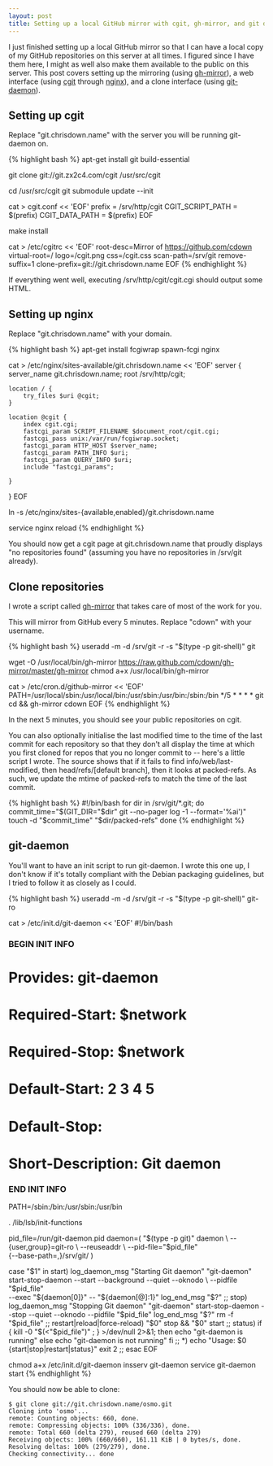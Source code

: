 ```yaml
---
layout: post
title: Setting up a local GitHub mirror with cgit, gh-mirror, and git daemon
---
```


I just finished setting up a local GitHub mirror so that I can have a local
copy of my GitHub repositories on this server at all times. I figured since I
have them here, I might as well also make them available to the public on this
server. This post covers setting up the mirroring (using
[gh-mirror][gh-mirror]), a web interface (using [cgit][cgit] through
[nginx][nginx]), and a clone interface (using [git-daemon][git-daemon]).

## Setting up cgit

Replace "git.chrisdown.name" with the server you will be running git-daemon on.

{% highlight bash %}
apt-get install git build-essential

git clone git://git.zx2c4.com/cgit /usr/src/cgit

cd /usr/src/cgit
git submodule update --init

cat > cgit.conf << 'EOF'
prefix = /srv/http/cgit
CGIT_SCRIPT_PATH = $(prefix)
CGIT_DATA_PATH = $(prefix)
EOF

make install

cat > /etc/cgitrc << 'EOF'
root-desc=Mirror of https://github.com/cdown
virtual-root=/
logo=/cgit.png
css=/cgit.css
scan-path=/srv/git
remove-suffix=1
clone-prefix=git://git.chrisdown.name
EOF
{% endhighlight %}

If everything went well, executing /srv/http/cgit/cgit.cgi should output some
HTML.

## Setting up nginx

Replace "git.chrisdown.name" with your domain.

{% highlight bash %}
apt-get install fcgiwrap spawn-fcgi nginx

cat > /etc/nginx/sites-available/git.chrisdown.name << 'EOF'
server {
    server_name git.chrisdown.name;
    root /srv/http/cgit;

    location / {
        try_files $uri @cgit;
    }

    location @cgit {
        index cgit.cgi;
        fastcgi_param SCRIPT_FILENAME $document_root/cgit.cgi;
        fastcgi_pass unix:/var/run/fcgiwrap.socket;
        fastcgi_param HTTP_HOST $server_name;
        fastcgi_param PATH_INFO $uri;
        fastcgi_param QUERY_INFO $uri;
        include "fastcgi_params";

    }
}
EOF

ln -s /etc/nginx/sites-{available,enabled}/git.chrisdown.name

service nginx reload
{% endhighlight %}

You should now get a cgit page at git.chrisdown.name that proudly displays "no
repositories found" (assuming you have no repositories in /srv/git already).

## Clone repositories

I wrote a script called [gh-mirror][gh-mirror] that takes care of most of the
work for you.

This will mirror from GitHub every 5 minutes. Replace "cdown" with your
username.

{% highlight bash %}
useradd -m -d /srv/git -r -s "$(type -p git-shell)" git

wget -O /usr/local/bin/gh-mirror https://raw.github.com/cdown/gh-mirror/master/gh-mirror
chmod a+x /usr/local/bin/gh-mirror

cat > /etc/cron.d/github-mirror << 'EOF'
PATH=/usr/local/sbin:/usr/local/bin:/usr/sbin:/usr/bin:/sbin:/bin
*/5 * * * * git cd && gh-mirror cdown
EOF
{% endhighlight %}

In the next 5 minutes, you should see your public repositories on cgit.

You can also optionally initialise the last modified time to the time of the
last commit for each repository so that they don't all display the time at
which you first cloned for repos that you no longer commit to -- here's a
little script I wrote. The source shows that if it fails to find
info/web/last-modified, then head/refs/\[default branch\], then it looks at
packed-refs. As such, we update the mtime of packed-refs to match the time of
the last commit.

{% highlight bash %}
#!/bin/bash
for dir in /srv/git/*.git; do
    commit_time="$(GIT_DIR="$dir" git --no-pager log -1 --format='%ai')"
    touch -d "$commit_time" "$dir/packed-refs"
done
{% endhighlight %}

## git-daemon

You'll want to have an init script to run git-daemon. I wrote this one up, I
don't know if it's totally compliant with the Debian packaging guidelines, but
I tried to follow it as closely as I could.

{% highlight bash %}
useradd -m -d /srv/git -r -s "$(type -p git-shell)" git-ro

cat > /etc/init.d/git-daemon << 'EOF'
#!/bin/bash

### BEGIN INIT INFO
# Provides:        git-daemon
# Required-Start:  $network
# Required-Stop:   $network
# Default-Start:   2 3 4 5
# Default-Stop:
# Short-Description: Git daemon
### END INIT INFO

PATH=/sbin:/bin:/usr/sbin:/usr/bin

. /lib/lsb/init-functions

pid_file=/run/git-daemon.pid
daemon=(
    "$(type -p git)" daemon \
        --{user,group}=git-ro \
        --reuseaddr \
        --pid-file="$pid_file" \
        {--base-path=,}/srv/git/
)

case "$1" in
    start)
        log_daemon_msg "Starting Git daemon" "git-daemon"
        start-stop-daemon --start --background --quiet --oknodo \
            --pidfile "$pid_file" \
            --exec "${daemon[0]}" -- "${daemon[@]:1}"
        log_end_msg "$?"
        ;;
    stop)
        log_daemon_msg "Stopping Git daemon" "git-daemon"
        start-stop-daemon --stop --quiet --oknodo --pidfile "$pid_file"
        log_end_msg "$?"
        rm -f "$pid_file"
        ;;
    restart|reload|force-reload)
        "$0" stop && "$0" start
        ;;
    status)
        if { kill -0 "$(<"$pid_file")" ; } >/dev/null 2>&1; then
            echo "git-daemon is running"
        else
            echo "git-daemon is not running"
        fi
        ;;
    *)
        echo "Usage: $0 {start|stop|restart|status}"
        exit 2
        ;;
esac
EOF

chmod a+x /etc/init.d/git-daemon
insserv git-daemon
service git-daemon start
{% endhighlight %}

You should now be able to clone:

    $ git clone git://git.chrisdown.name/osmo.git
    Cloning into 'osmo'...
    remote: Counting objects: 660, done.
    remote: Compressing objects: 100% (336/336), done.
    remote: Total 660 (delta 279), reused 660 (delta 279)
    Receiving objects: 100% (660/660), 161.11 KiB | 0 bytes/s, done.
    Resolving deltas: 100% (279/279), done.
    Checking connectivity... done

[gh-mirror]:  https://github.com/cdown/gh-mirror
[cgit]:       http://git.zx2c4.com/cgit/
[git-daemon]: https://git-scm.com/book/en/Git-on-the-Server-Git-Daemon
[nginx]:      http://nginx.org
